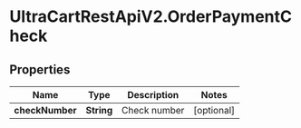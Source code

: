 # UltraCartRestApiV2.OrderPaymentCheck

## Properties
Name | Type | Description | Notes
------------ | ------------- | ------------- | -------------
**checkNumber** | **String** | Check number | [optional] 


